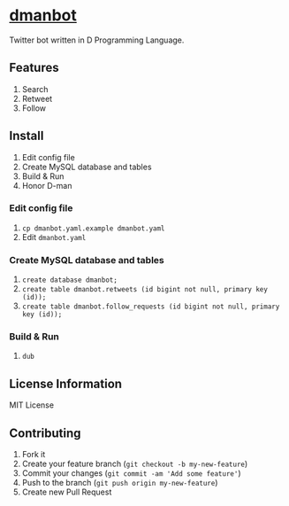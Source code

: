 # [dmanbot](https://twitter.com/d_man_bot)

Twitter bot written in D Programming Language.

## Features

1. Search
2. Retweet
3. Follow

## Install

1. Edit config file
2. Create MySQL database and tables
3. Build & Run
4. Honor D-man

### Edit config file

1. `cp dmanbot.yaml.example dmanbot.yaml`
2. Edit `dmanbot.yaml`

### Create MySQL database and tables

1. `create database dmanbot;`
2. `create table dmanbot.retweets (id bigint not null, primary key (id));`
3. `create table dmanbot.follow_requests (id bigint not null, primary key (id));`

### Build & Run

1. `dub`

## License Information

MIT License

## Contributing

1. Fork it
2. Create your feature branch (`git checkout -b my-new-feature`)
3. Commit your changes (`git commit -am 'Add some feature'`)
4. Push to the branch (`git push origin my-new-feature`)
5. Create new Pull Request
